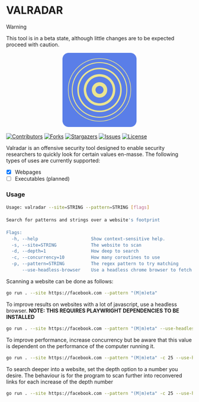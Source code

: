 # VALRADAR

> [!WARNING]  
> This tool is in a beta state, although little changes are to be expected proceed with caution.

<p align="center">
    <img src="docs/icon.png" alt="valradar icon" width="200"/>
</p>

[![Contributors][contributors-shield]][contributors-url]
[![Forks][forks-shield]][forks-url]
[![Stargazers][stars-shield]][stars-url]
[![Issues][issues-shield]][issues-url]
[![License][license-shield]][license-url]

Valradar is an offensive security tool designed to enable security researchers to quickly look for certain values en-masse.
The following types of uses are currently supported:

- [x] Webpages
- [ ] Executables (planned)

### Usage

```sh
Usage: valradar --site=STRING --pattern=STRING [flags]

Search for patterns and strings over a website's footprint

Flags:
  -h, --help                    Show context-sensitive help.
  -s, --site=STRING             The website to scan
  -d, --depth=1                 How deep to search
  -c, --concurrency=10          How many coroutines to use
  -p, --pattern=STRING          The regex pattern to try matching
      --use-headless-browser    Use a headless chrome browser to fetch the webpages
```

Scanning a website can be done as follows:

```sh
go run . --site https://facebook.com --pattern "(M|m)eta"
```

To improve results on websites with a lot of javascript, use a headless browser. __NOTE: THIS REQUIRES PLAYWRIGHT DEPENDENCIES TO BE INSTALLED__

```sh
go run . --site https://facebook.com --pattern "(M|m)eta" --use-headless-browser
```

To improve performance, increase concurrency but be aware that this value is dependent on the performance of the computer running it.

```sh
go run . --site https://facebook.com --pattern "(M|m)eta" -c 25 --use-headless-browser
```

To search deeper into a website, set the depth option to a number you desire. The behaviour is for the program to scan further into reconvered links for each increase of the depth number

```sh
go run . --site https://facebook.com --pattern "(M|m)eta" -c 25 --use-headless-browser -d 20
```

[contributors-shield]: https://img.shields.io/github/contributorm/neutrino2211/valradar?style=for-the-badge
[contributors-url]: https://github.com/neutrino2211/valradar/graphs/contributors
[forks-shield]: https://img.shields.io/github/forkm/neutrino2211/valradar?style=for-the-badge
[forks-url]: https://github.com/neutrino2211/valradar/network/members
[stars-shield]: https://img.shields.io/github/starm/neutrino2211/valradar?style=for-the-badge
[stars-url]: https://github.com/neutrino2211/valradar/stargazers
[issues-shield]: https://img.shields.io/github/issuem/neutrino2211/valradar?style=for-the-badge
[issues-url]: https://github.com/neutrino2211/valradar/issues
[license-shield]: https://img.shields.io/github/licensm/neutrino2211/valradar?style=for-the-badge
[license-url]: https://github.com/neutrino2211/valradar/blob/master/LICENSE.txt
